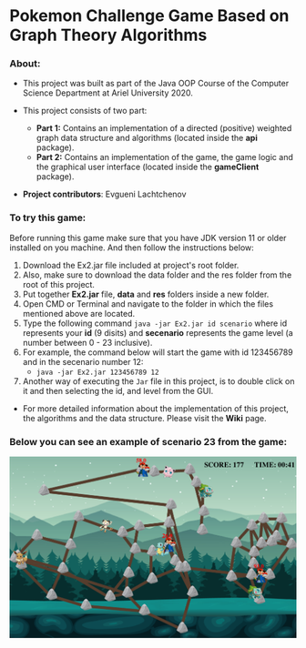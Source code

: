 # Pokemon Challenge Game Based on Graph Theory Algorithms
### About:
- This project was built as part of the Java OOP Course of the Computer Science Department at Ariel University 2020.

- This project consists of two part:
  - **Part 1:** Contains an implementation of a directed (positive) weighted graph data structure and algorithms (located inside the **api** package).
  - **Part 2:** Contains an implementation of the game, the game logic and the graphical user interface (located inside the **gameClient** package).
- **Project contributors**: Evgueni Lachtchenov

### To try this game:
Before running this game make sure that you have JDK version 11 or older installed on you machine.
And then follow the instructions below:  
1) Download the Ex2.jar file included at project's root folder.
2) Also, make sure to download the data folder and the res folder from the root of this project.
3) Put together **Ex2.jar** file, **data** and **res** folders inside a new folder.
4) Open CMD or Terminal and navigate to the folder in which the files mentioned above are located.
5) Type the following command `java -jar Ex2.jar id scenario` where id represents your **id** (9 disits) and **secenario** represents the game level (a number between 0 - 23 inclusive).
6) For example, the command below will start the game with id 123456789 and in the secenario number 12:
    - `java -jar Ex2.jar 123456789 12`
7) Another way of executing the `Jar` file in this project, is to double click on it and then selecting the id, and level from the GUI.
  
- For more detailed information about the implementation of this project, the algorithms and the data structure. Please visit the **Wiki** page.

### Below you can see an example of scenario 23 from the game:
![Image of undirected weighted graph](https://github.com/yevgenyl/ex2/blob/master/git_res/PokemonGame2.png?raw=true)
